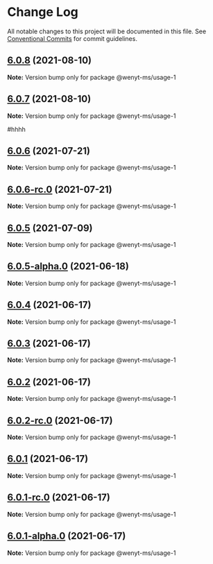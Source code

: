 # Change Log

All notable changes to this project will be documented in this file.
See [Conventional Commits](https://conventionalcommits.org) for commit guidelines.

## [6.0.8](https://github.com/wenytang-ms-123/TestAction/compare/@wenyt-ms/usage-1@6.0.7...@wenyt-ms/usage-1@6.0.8) (2021-08-10)

**Note:** Version bump only for package @wenyt-ms/usage-1





## [6.0.7](https://github.com/wenytang-ms-123/TestAction/compare/@wenyt-ms/usage-1@6.0.6...@wenyt-ms/usage-1@6.0.7) (2021-08-10)

**Note:** Version bump only for package @wenyt-ms/usage-1

#hhhh



## [6.0.6](https://github.com/wenytang-ms-123/TestAction/compare/@wenyt-ms/usage-1@6.0.6-rc.0...@wenyt-ms/usage-1@6.0.6) (2021-07-21)

**Note:** Version bump only for package @wenyt-ms/usage-1





## [6.0.6-rc.0](https://github.com/wenytang-ms-123/TestAction/compare/@wenyt-ms/usage-1@6.0.5-alpha.0...@wenyt-ms/usage-1@6.0.6-rc.0) (2021-07-21)

**Note:** Version bump only for package @wenyt-ms/usage-1





## [6.0.5](https://github.com/wenytang-ms-123/TestAction/compare/@wenyt-ms/usage-1@6.0.5-alpha.0...@wenyt-ms/usage-1@6.0.5) (2021-07-09)

**Note:** Version bump only for package @wenyt-ms/usage-1





## [6.0.5-alpha.0](https://github.com/wenytang-ms-123/TestAction/compare/@wenyt-ms/usage-1@6.0.4...@wenyt-ms/usage-1@6.0.5-alpha.0) (2021-06-18)

**Note:** Version bump only for package @wenyt-ms/usage-1





## [6.0.4](https://github.com/wenytang-ms-123/TestAction/compare/@wenyt-ms/usage-1@6.0.3...@wenyt-ms/usage-1@6.0.4) (2021-06-17)

**Note:** Version bump only for package @wenyt-ms/usage-1





## [6.0.3](https://github.com/wenytang-ms-123/TestAction/compare/@wenyt-ms/usage-1@6.0.2...@wenyt-ms/usage-1@6.0.3) (2021-06-17)

**Note:** Version bump only for package @wenyt-ms/usage-1





## [6.0.2](https://github.com/wenytang-ms-123/TestAction/compare/@wenyt-ms/usage-1@6.0.2-rc.0...@wenyt-ms/usage-1@6.0.2) (2021-06-17)

**Note:** Version bump only for package @wenyt-ms/usage-1





## [6.0.2-rc.0](https://github.com/wenytang-ms-123/TestAction/compare/@wenyt-ms/usage-1@6.0.1...@wenyt-ms/usage-1@6.0.2-rc.0) (2021-06-17)

**Note:** Version bump only for package @wenyt-ms/usage-1





## [6.0.1](https://github.com/wenytang-ms-123/TestAction/compare/@wenyt-ms/usage-1@6.0.1-rc.0...@wenyt-ms/usage-1@6.0.1) (2021-06-17)

**Note:** Version bump only for package @wenyt-ms/usage-1





## [6.0.1-rc.0](https://github.com/wenytang-ms-123/TestAction/compare/@wenyt-ms/usage-1@6.0.1-alpha.0...@wenyt-ms/usage-1@6.0.1-rc.0) (2021-06-17)

**Note:** Version bump only for package @wenyt-ms/usage-1





## [6.0.1-alpha.0](https://github.com/wenytang-ms-123/TestAction/compare/@wenyt-ms/usage-1@5.0.2...@wenyt-ms/usage-1@6.0.1-alpha.0) (2021-06-17)

**Note:** Version bump only for package @wenyt-ms/usage-1
